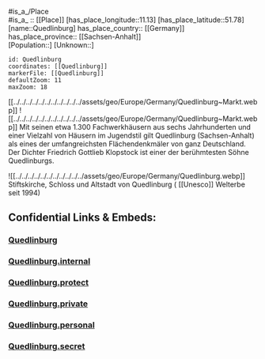 ﻿---
location: [51.78,11.13] 
mapzoom: [7,12] 
mapmarker: city 
type: City
tags:
- geo/City


SpocWebEntityId: 33577
isDeleted: false
confidential: public

---
#is_a_/Place  
#is_a_ :: [[Place]] 
[has_place_longitude::11.13] 
[has_place_latitude::51.78] 
[name::Quedlinburg] 
has_place_country:: [[Germany]]  
has_place_province:: [[Sachsen-Anhalt]]  
[Population::] 
[Unknown::] 


```leaflet
id: Quedlinburg
coordinates: [[Quedlinburg]] 
markerFile: [[Quedlinburg]] 
defaultZoom: 11 
maxZoom: 18
```


[[../../../../../../../../../../../assets/geo/Europe/Germany/Quedlinburg~Markt.webp]]
![[../../../../../../../../../../../assets/geo/Europe/Germany/Quedlinburg~Markt.webp]]
Mit seinen etwa 1.300 Fachwerkhäusern aus sechs Jahrhunderten 
und einer Vielzahl von Häusern im Jugendstil gilt Quedlinburg (Sachsen-Anhalt) 
als eines der umfangreichsten Flächendenkmäler von ganz Deutschland. 
Der Dichter Friedrich Gottlieb Klopstock ist einer der berühmtesten Söhne Quedlinburgs.

![[../../../../../../../../../../../assets/geo/Europe/Germany/Quedlinburg.webp]]
Stiftskirche, Schloss und Altstadt von Quedlinburg ( [[Unesco]] Welterbe seit 1994) 

## Confidential Links & Embeds: 

### [Quedlinburg](/_public/Earth/Continent/Europe/Europe~Central/Germany/Germany~East/Sachsen-Anhalt/counties~SA/Harz/cities~Harz/Quedlinburg.md) 

### [Quedlinburg.internal](/_internal/Earth/Continent/Europe/Europe~Central/Germany/Germany~East/Sachsen-Anhalt/counties~SA/Harz/cities~Harz/Quedlinburg.internal.md) 

### [Quedlinburg.protect](/_protect/Earth/Continent/Europe/Europe~Central/Germany/Germany~East/Sachsen-Anhalt/counties~SA/Harz/cities~Harz/Quedlinburg.protect.md) 

### [Quedlinburg.private](/_private/Earth/Continent/Europe/Europe~Central/Germany/Germany~East/Sachsen-Anhalt/counties~SA/Harz/cities~Harz/Quedlinburg.private.md) 

### [Quedlinburg.personal](/_personal/Earth/Continent/Europe/Europe~Central/Germany/Germany~East/Sachsen-Anhalt/counties~SA/Harz/cities~Harz/Quedlinburg.personal.md) 

### [Quedlinburg.secret](/_secret/Earth/Continent/Europe/Europe~Central/Germany/Germany~East/Sachsen-Anhalt/counties~SA/Harz/cities~Harz/Quedlinburg.secret.md) 
